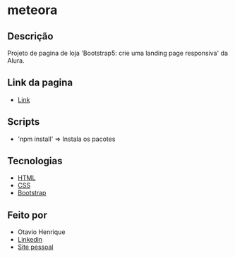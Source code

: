 # meteora

## Descrição

Projeto de pagina de loja 'Bootstrap5: crie uma landing page responsiva' da Alura.

## Link da pagina

- [Link](https://otaviohenrique1.github.io/meteora/)

## Scripts

- 'npm install' => Instala os pacotes

## Tecnologias

- [HTML](https://developer.mozilla.org/pt-BR/docs/Web/HTML)
- [CSS](https://developer.mozilla.org/pt-BR/docs/Web/CSS)
- [Bootstrap](https://getbootstrap.com/)

## Feito por

- Otavio Henrique
- [Linkedin](https://www.linkedin.com/in/otavio-henrique-de-lima-e-silva-94076ba1/)
- [Site pessoal](https://otaviohls.vercel.app/)
